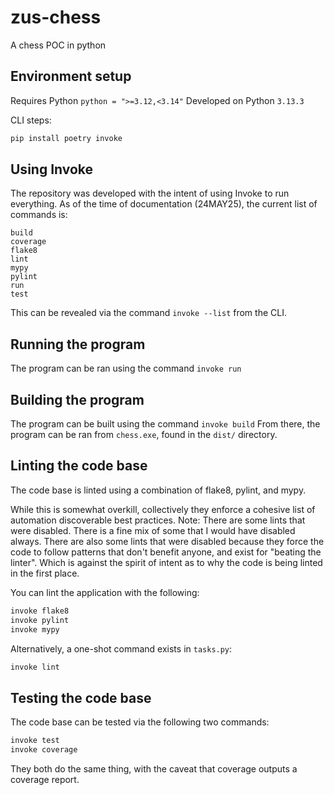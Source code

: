 # zus-chess
A chess POC in python

## Environment setup

Requires Python `python = ">=3.12,<3.14"`
Developed on Python `3.13.3`

CLI steps:

```bash
pip install poetry invoke
```

## Using Invoke

The repository was developed with the intent of using Invoke to run everything.
As of the time of documentation (24MAY25), the current list of commands is:

```
build
coverage
flake8
lint
mypy
pylint
run
test
```

This can be revealed via the command `invoke --list` from the CLI.

## Running the program

The program can be ran using the command `invoke run`

## Building the program

The program can be built using the command `invoke build`
From there, the program can be ran from `chess.exe`, found in the `dist/` directory.

## Linting the code base

The code base is linted using a combination of flake8, pylint, and mypy.

While this is somewhat overkill, collectively they enforce a cohesive list of automation discoverable best practices.
Note: There are some lints that were disabled. There is a fine mix of some that I would have disabled always.
There are also some lints that were disabled because they force the code to follow patterns that don't benefit anyone,
and exist for "beating the linter". Which is against the spirit of intent as to why the code is being linted in the first place.

You can lint the application with the following:

```bash
invoke flake8
invoke pylint
invoke mypy
```

Alternatively, a one-shot command exists in `tasks.py`:

```bash
invoke lint
```

## Testing the code base

The code base can be tested via the following two commands:

```bash
invoke test
invoke coverage
```

They both do the same thing, with the caveat that coverage outputs a coverage report.
